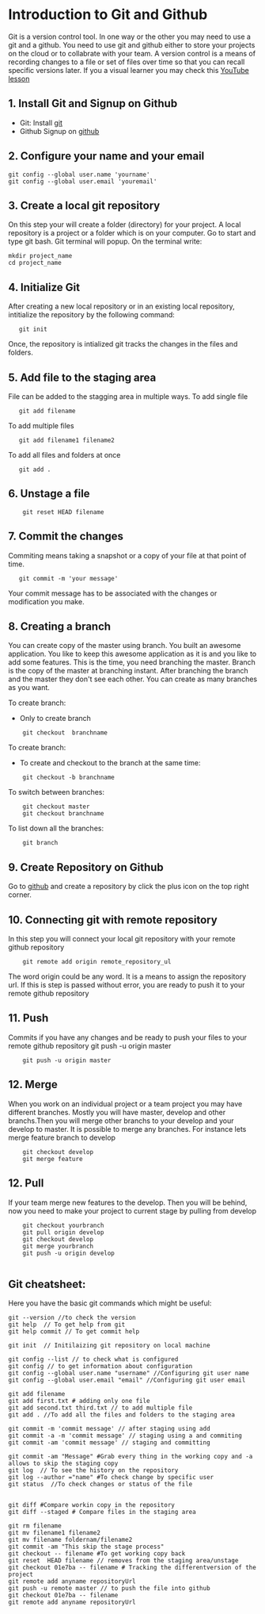 # Introduction to Git and Github

Git is a version control tool. In one way or the other you may need to use a git and a github.
You need to use git and github either to store your projects on the cloud or to collabrate with your team.
A version control is a means of recording changes to a file or set of files over time so that you can recall specific versions later.
If you a visual learner you may check this <a href="https://www.youtube.com/watch?v=9cCApTLb_Io&list=PLbvhRHYrmshSCAHZbibqh_px_LxnU54dk&ab_channel=Washera">YouTube lesson</a>

## 1. Install Git and Signup on Github

- Git:
  Install [git](https://git-scm.com/downloads)
- Github
  Signup on [github](https://github.com/)

## 2. Configure your name and your email

```shell
git config --global user.name 'yourname'
git config --global user.email 'youremail'
```

## 3. Create a local git repository

On this step your will create a folder (directory) for your project. A local repository is a project or a folder which is on your computer.
Go to start and type git bash. Git terminal will popup. On the terminal write:

```shell
mkdir project_name
cd project_name
```

## 4. Initialize Git

After creating a new local repository or in an existing local repository, intitialize the repository by the following command:

```shell
   git init
```

Once, the repository is intialized git tracks the changes in the files and folders.

## 5. Add file to the staging area

File can be added to the stagging area in multiple ways.
To add single file

```shell
   git add filename
```

To add multiple files

```shell
   git add filename1 filename2
```

To add all files and folders at once

```shell
   git add .
```

## 6. Unstage a file

```shell
    git reset HEAD filename
```

## 7. Commit the changes

Commiting means taking a snapshot or a copy of your file at that point of time.

```shell
   git commit -m 'your message'
```

Your commit message has to be associated with the changes or modification you make.

## 8. Creating a branch

You can create copy of the master using branch. You built an awesome application. You like to keep this awesome application as it is and you like to add some features.
This is the time, you need branching the master. Branch is the copy of the master at branching instant. After branching the branch and the master they don't see each other. You can create as many branches as you want.

To create branch:

- Only to create branch

```shell
    git checkout  branchname

```

To create branch:

- To create and checkout to the branch at the same time:

```shell
    git checkout -b branchname

```

To switch between branches:

```shell
    git checkout master
    git checkout branchname
```

To list down all the branches:

```shell
    git branch
```

## 9. Create Repository on Github

Go to [github](https://github.com/) and create a repository by click the plus icon on the top right corner.

## 10. Connecting git with remote repository

In this step you will connect your local git repository with your remote github repository

```shell
    git remote add origin remote_repository_ul

```

The word origin could be any word. It is a means to assign the repository url.
If this is step is passed without error, you are ready to push it to your remote github repository

## 11. Push

Commits if you have any changes and be ready to push your files to your remote github repository
git push -u origin master
```shell
    git push -u origin master

```

## 12. Merge

When you work on an individual project or a team project you may have different branches. Mostly you will have master, develop and other branchs.Then you will merge other branchs to your develop and your develop to master. It is possible to merge any branches. For instance lets merge feature branch to develop

```shell
    git checkout develop
    git merge feature

```

## 12. Pull

If your team merge new features to the develop. Then you will be behind, now you need to make your project to current stage by pulling from develop

```shell
    git checkout yourbranch
    git pull origin develop
    git checkout develop
    git merge yourbranch
    git push -u origin develop


```

## Git cheatsheet:

Here you have the basic git commands which might be useful:

```shell
git --version //to check the version
git help  // To get help from git
git help commit // To get commit help

git init  // Initilaizing git repository on local machine

git config --list // to check what is configured
git config // to get information about configuration
git config --global user.name "username" //Configuring git user name
git config --global user.email "email" //Configuring git user email

git add filename
git add first.txt # adding only one file
git add second.txt third.txt // to add multiple file
git add . //To add all the files and folders to the staging area

git commit -m 'commit message' // after staging using add
git commit -a -m 'commit message' // staging using a and commiting
git commit -am 'commit message' // staging and committing

git commit -am "Message" #Grab every thing in the working copy and -a allows to skip the staging copy
git log  // To see the history on the repository
git log --author ="name" #To check change by specific user
git status  //To check changes or status of the file


git diff #Compare workin copy in the repository
git diff --staged # Compare files in the staging area

git rm filename
git mv filename1 filename2
git mv filename foldernam/filename2
git commit -am "This skip the stage process"
git checkout -- filename #To get working copy back
git reset  HEAD filename // removes from the staging area/unstage
git checkout 01e7ba -- filename # Tracking the differentversion of the project
git remote add anyname repositoryUrl
git push -u remote master // to push the file into github
git checkout 01e7ba -- filename
git remote add anyname repositoryUrl
```

